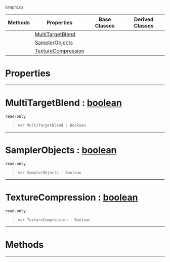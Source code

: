  `Graphics`

|Methods|Properties|Base Classes|Derived Classes|
|---|---|---|---|
| |[ MultiTargetBlend](graphicsdriversupport.md#multitargetblend-zilch-en)| | |
| |[ SamplerObjects](graphicsdriversupport.md#samplerobjects-zilch-engi)| | |
| |[ TextureCompression](graphicsdriversupport.md#texturecompression-zero)| | |


 #  Properties


---  
 #  MultiTargetBlend : [boolean](../nada_base_types/boolean.md)

 `read-only`

> 
> ```TS:Nada
> var MultiTargetBlend : Boolean


---  
 #  SamplerObjects : [boolean](../nada_base_types/boolean.md)

 `read-only`

> 
> ```TS:Nada
> var SamplerObjects : Boolean


---  
 #  TextureCompression : [boolean](../nada_base_types/boolean.md)

 `read-only`

> 
> ```TS:Nada
> var TextureCompression : Boolean


---  
 #  Methods


---  
 

 